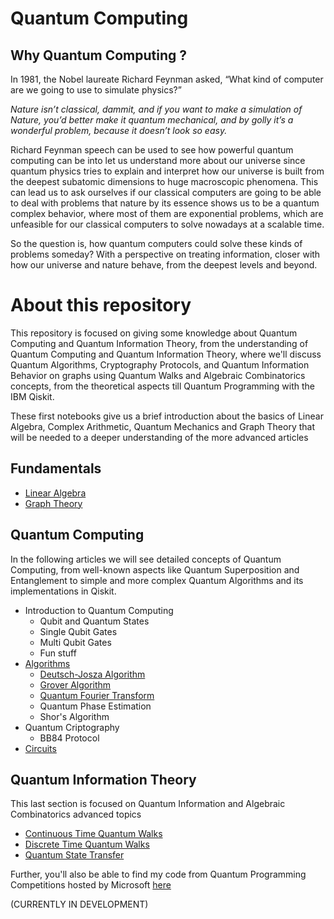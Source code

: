 # Quantum Computing

## Why Quantum Computing ?

In 1981, the Nobel laureate Richard Feynman asked, “What kind of computer are we going to use to simulate physics?”

*Nature isn’t classical, dammit, and if you want to make a simulation of Nature, you’d better make it quantum mechanical, and by golly it’s a wonderful problem, because it doesn’t look so easy.*

Richard Feynman speech can be used to see how powerful quantum computing can be into let us understand more about our universe since quantum physics tries to explain and interpret how our universe is built from the deepest subatomic dimensions to huge macroscopic phenomena. This can lead us to ask ourselves if our classical computers are going to be able to deal with problems that nature by its essence shows us to be a quantum complex behavior, where most of them are exponential problems, which are unfeasible for our classical computers to solve nowadays at a scalable time.

So the question is, how quantum computers could solve these kinds of problems someday? With a perspective on treating information, closer with how our universe and nature behave, from the deepest levels and beyond.

# About this repository

This repository is focused on giving some knowledge about Quantum Computing and Quantum Information Theory, from the understanding of Quantum Computing and Quantum Information Theory, where we'll discuss Quantum Algorithms, Cryptography Protocols, and Quantum Information Behavior on graphs using Quantum Walks and Algebraic Combinatorics concepts, from the theoretical aspects till Quantum Programming with the IBM Qiskit.

These first notebooks give us a brief introduction about the basics of Linear Algebra, Complex Arithmetic, Quantum Mechanics and Graph Theory that will be needed to a deeper understanding of the more advanced articles

## Fundamentals
* [Linear Algebra](https://github.com/matheusmtta/Quantum-Computing/blob/master/Fundamentals/Linear%20Algebra.ipynb)
* [Graph Theory]()

## Quantum Computing
In the following articles we will see detailed concepts of Quantum Computing, from well-known aspects like Quantum Superposition and Entanglement to simple and more complex Quantum Algorithms and its implementations in Qiskit.

* Introduction to Quantum Computing 
	* Qubit and Quantum States
	* Single Qubit Gates
	* Multi Qubit Gates
	* Fun stuff
* [Algorithms](https://github.com/matheusmtta/Quantum-Computing/tree/master/Algorithms)
	* [Deutsch-Josza Algorithm](https://github.com/matheusmtta/Quantum-Computing/blob/master/Algorithms/Deutsch-Josza.ipynb)
	* [Grover Algorithm](https://github.com/matheusmtta/Quantum-Computing/blob/master/Algorithms/Grover.ipynb)
	* [Quantum Fourier Transform](https://github.com/matheusmtta/Quantum-Computing/blob/master/Algorithms/QFT.ipynb)
	* Quantum Phase Estimation
	* Shor's Algorithm
* Quantum Criptography
	* BB84 Protocol
* [Circuits](https://github.com/matheusmtta/Quantum-Computing/tree/master/Circuits)
	
## Quantum Information Theory
This last section is focused on Quantum Information and Algebraic Combinatorics advanced topics
* [Continuous Time Quantum Walks](https://github.com/matheusmtta/Quantum-Computing/blob/master/Quantum%20Information%20Theory/Continuous_Time_Quantum_Walks.ipynb)
* [Discrete Time Quantum Walks](https://github.com/matheusmtta/Quantum-Computing/blob/master/Quantum%20Information%20Theory/DiscreteTimeQuantumWalk.ipynb)
* [Quantum State Transfer](https://github.com/matheusmtta/Quantum-Computing/blob/master/Quantum%20Information%20Theory/State_Transfer.ipynb)

Further, you'll also be able to find my code from Quantum Programming Competitions hosted by Microsoft [here](https://github.com/matheusmtta/Quantum-Computing/tree/master/Microsoft%20Q%23) 

(CURRENTLY IN DEVELOPMENT)
